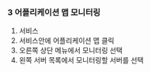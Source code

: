 ### 3 어플리케이션 맵 모니터링

1. 서비스
2. 서비스안에 어플리케이션 맵 클릭
3. 오른쪽 상단 메뉴에서 모니터링 선택
4. 왼쪽 서버 목록에서 모니터링할 서버를 선택



